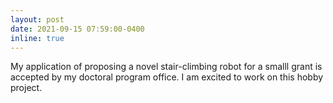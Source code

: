 ```yaml
---
layout: post
date: 2021-09-15 07:59:00-0400
inline: true
---
```


My application of proposing a novel stair-climbing robot for a smalll grant is accepted by my doctoral program office. I am excited to work on this hobby project.